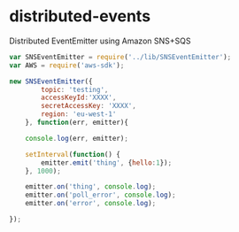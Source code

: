 distributed-events
==================

Distributed EventEmitter using Amazon SNS+SQS

```javascript
var SNSEventEmitter = require('../lib/SNSEventEmitter');
var AWS = require('aws-sdk');

new SNSEventEmitter({ 
        topic: 'testing',
        accessKeyId:'XXXX',
        secretAccessKey: 'XXXX',
        region: 'eu-west-1'
    }, function(err, emitter){

    console.log(err, emitter);

    setInterval(function() {
        emitter.emit('thing', {hello:1});
    }, 1000);

    emitter.on('thing', console.log);
    emitter.on('poll_error', console.log);
    emitter.on('error', console.log);

});
```
